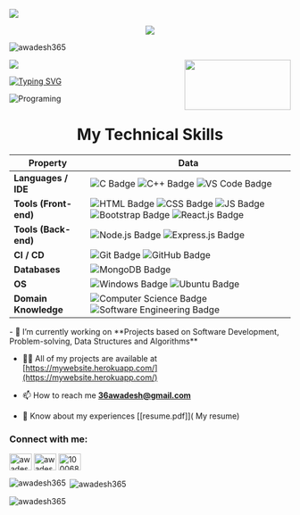 ![](assets/Bottom_up.svg)

<!--   my-icons -->
<p align="center">
    <a href="https://github.com/awadesh365"><img src="https://img.shields.io/badge/status-updating-brightgreen.svg"></a>
    <p align="left"> <img src="https://komarev.com/ghpvc/?username=awadesh365&label=Profile%20views&color=0e75b6&style=flat"
        alt="awadesh365" /> </p> 
</p>

<!--   my-header-img -->
![](./src/header_.png)
<a href="https://dev.to/crackingdemon/register-and-login-system-in-mern-stack-1n98"><img src="https://miro.medium.com/v2/resize:fit:678/1*l2tlJsFNg2tH6QizegKkqA.png" align="right" height="90" width="190" ></a>


<!--https://readme-typing-svg.herokuapp.com/demo/  -->
[![Typing SVG](https://readme-typing-svg.herokuapp.com?font=Fira+Code&weight=500&pause=1000&color=E21DF7&width=435&lines=Hi+there+%F0%9F%91%8B%2C+I+am+Awadesh;Welcome+to+My+Profile!;Full+Stack+Developer;Software+Development+Enthusiast)](https://git.io/typing-svg)

<img src="https://www.freecodecamp.org/news/content/images/size/w2000/2023/05/pexels-tara-winstead-8386440--1-.jpg" alt ="Programing">


<!--   my-skils -->

<div align="center">

# My Technical Skills


</div>

<div align="center">

| Property                       | Data                                                                                                                                                                                                                                                                                                                                                                                                                                                                                                                                                                                                                                                                                                                                                                                                                                                                                                                                                                                                                                                                                                                                                                                                                                                                                                                                                                                                                                                                                                                                                                                                                                                                                                                                                                                                           |
|--------------------------------|----------------------------------------------------------------------------------------------------------------------------------------------------------------------------------------------------------------------------------------------------------------------------------------------------------------------------------------------------------------------------------------------------------------------------------------------------------------------------------------------------------------------------------------------------------------------------------------------------------------------------------------------------------------------------------------------------------------------------------------------------------------------------------------------------------------------------------------------------------------------------------------------------------------------------------------------------------------------------------------------------------------------------------------------------------------------------------------------------------------------------------------------------------------------------------------------------------------------------------------------------------------------------------------------------------------------------------------------------------------------------------------------------------------------------------------------------------------------------------------------------------------------------------------------------------------------------------------------------------------------------------------------------------------------------------------------------------------------------------------------------------------------------------------------------------------------------------------------------------------|
| **Languages / IDE**             | ![C Badge](https://img.shields.io/badge/-C-00599C?style=flat&logo=C&logoColor=white) ![C++ Badge](https://img.shields.io/badge/-C++-00599C?style=flat&logo=C%2B%2B&logoColor=white) ![VS Code Badge](https://img.shields.io/badge/-VS%20Code-007ACC?style=flat&logo=Visual%20Studio%20Code&logoColor=white)                                                                                                                                                                                                                                                                                                                                                                                                                                                                                                                                                                                                                                                                                                                                                                                                                                                                                                                                                                                                                                                                                                                                                                                                                                                                                                                                                                                                                           |
| **Tools (Front-end)**          | ![HTML Badge](https://img.shields.io/badge/-HTML-E34F26?style=flat&logo=HTML5&logoColor=white) ![CSS Badge](https://img.shields.io/badge/-CSS-1572B6?style=flat&logo=CSS3&logoColor=white) ![JS Badge](https://img.shields.io/badge/-JavaScript-F7DF1E?style=flat&logo=JavaScript&logoColor=white) ![Bootstrap Badge](https://img.shields.io/badge/-Bootstrap-563D7C?style=flat&logo=Bootstrap&logoColor=white) ![React.js Badge](https://img.shields.io/badge/-React.js-61DAFB?style=flat&logo=React&logoColor=white)                                                                                                                                                                                                                                                                                                                                                                                                                                                                                                                                                                                                                                                                                                                                                                                                                                                                                  |
| **Tools (Back-end)**           | ![Node.js Badge](https://img.shields.io/badge/-Node.js-339933?style=flat&logo=Node.js&logoColor=white) ![Express.js Badge](https://img.shields.io/badge/-Express.js-000000?style=flat&logo=Express&logoColor=white)                                                                                                                                                                                                                                                                                                                                                                                                                                                                                                                                                                                                                                                                                                                                                                                                                                                                                                                                                                                                                                                                                                                                                                                                                                                                                                                                                                        |
| **CI / CD**                    | ![Git Badge](https://img.shields.io/badge/-Git-F05032?style=flat&logo=Git&logoColor=white) ![GitHub Badge](https://img.shields.io/badge/-GitHub-181717?style=flat&logo=GitHub&logoColor=white)                                                                                                                                                                                                                                                                                                                                                                                                                                                                                                                                                                                                                                                                                                                                                                                                                                                                                                                                                                                                                                                                                                                                                                                                                                                                                                                                                                                                                                                                                                                                                                                                          |
| **Databases**                  | ![MongoDB Badge](https://img.shields.io/badge/-MongoDB-47A248?style=flat&logo=MongoDB&logoColor=white)                                                                                                                                                                                                                                                                                                                                                                                                                                                                                                                                                                                                                                                                                                                                                                                                                                                                                                                                                                                                                                                                                                                                                                                                                                                                                                                                                                                                                                                                                                                                                                                             |
| **OS**                         | ![Windows Badge](https://img.shields.io/badge/-Windows-0078D6?style=flat&logo=Windows&logoColor=white) ![Ubuntu Badge](https://img.shields.io/badge/-Ubuntu-E95420?style=flat&logo=Ubuntu&logoColor=white)                                                                                                                                                                                                                                                                                                                                                                                                                                                                                                                                                                                                                                                                                                                                                                                                                                                                                                                                                                                                                                                                                                                                                                                                                                                                                                                                                                                                                                                                                                                                                                                                   |
| **Domain Knowledge**           | ![Computer Science Badge](https://img.shields.io/badge/-Computer%20Science-FAB040?style=flat&logoColor=white) ![Software Engineering Badge](https://img.shields.io/badge/-Software%20Engineering-FF6600?style=flat&logoColor=white) |

</div>
- 🔭 I’m currently working on  **Projects based on Software Development, Problem-solving, Data Structures and Algorithms**

- 👨‍💻 All of my projects are available at [https://mywebsite.herokuapp.com/](https://mywebsite.herokuapp.com/)

- 📫 How to reach me **36awadesh@gmail.com**

- 📄 Know about my experiences [[resume.pdf]]( My resume)

<h3 align="left">Connect with me:</h3>
<p align="left">
    <a href="https://twitter.com/NautiyalAwadesh" target="blank"><img align="center"
            src="https://upload.wikimedia.org/wikipedia/commons/thumb/6/6f/Logo_of_Twitter.svg/1200px-Logo_of_Twitter.svg.png"
            alt="awadeshnautiyal" height="30" width="40" /></a>
    <a href="https://linkedin.com/in/awadesh-nautiyal" target="blank"><img align="center"
            src="https://upload.wikimedia.org/wikipedia/commons/thumb/c/ca/LinkedIn_logo_initials.png/640px-LinkedIn_logo_initials.png"
            alt="awadesh-nautiyal" height="30" width="40" /></a>
    <a href="https://fb.com/100068354002459" target="blank"><img align="center"
            src="https://upload.wikimedia.org/wikipedia/en/thumb/0/04/Facebook_f_logo_%282021%29.svg/768px-Facebook_f_logo_%282021%29.svg.png?20210818083032"
            alt="100068354002459" height="30" width="40" /></a>
</p>

<p><img align="left"
        src="https://github-readme-stats.vercel.app/api/top-langs?username=awadesh365&show_icons=true&locale=en&layout=compact"
        alt="awadesh365" /></p>

<p>&nbsp;<img align="center"
        src="https://github-readme-stats.vercel.app/api?username=awadesh365&show_icons=true&locale=en"
        alt="awadesh365" /></p>

<p><img align="center" src="https://github-readme-streak-stats.herokuapp.com/?user=awadesh365&" alt="awadesh365" /></p>

